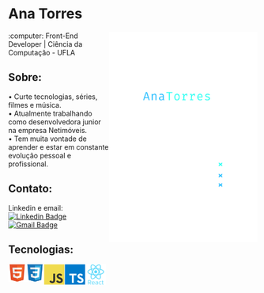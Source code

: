 # Ana Torres
<img align="right" width="300" src="anatorres.png">
:computer: Front-End Developer | Ciência da Computação - UFLA

## Sobre:
• Curte tecnologias, séries, filmes e música. <br/>
• Atualmente trabalhando como desenvolvedora junior na empresa Netimóveis.<br/>
• Tem muita vontade de aprender e estar em constante evolução pessoal e profissional. 

## Contato:
 Linkedin e email:
 <br/>
 [![Linkedin Badge](https://img.shields.io/badge/-AnaTorres-blue?style=flat-square&logo=Linkedin&logoColor=white&link=https://www.linkedin.com/in/anabrtorres/)](https://www.linkedin.com/in/anabrtorres/)
 [![Gmail Badge](https://img.shields.io/badge/-Gmail-c14438?style=flat-square&logo=Gmail&logoColor=white&link=mailto:anabrtorres19@gmail.com)](mailto:anabrtorres19@gmail.com)


## Tecnologias:

<img align="left" alt="html5" width="36px" src="https://raw.githubusercontent.com/devicons/devicon/9c6bfdb9783cdfe1018666ed76adcfd3eab6fad6/icons/html5/html5-original.svg" alt="html5" />
<img align="left" alt="css3" width="36px" src="https://raw.githubusercontent.com/devicons/devicon/9c6bfdb9783cdfe1018666ed76adcfd3eab6fad6/icons/css3/css3-original.svg" />

<img align="left" alt="javascript" width="42px" src="https://raw.githubusercontent.com/devicons/devicon/9c6bfdb9783cdfe1018666ed76adcfd3eab6fad6/icons/javascript/javascript-original.svg" />
<img align="left" alt="typescript" width="42px" src="https://raw.githubusercontent.com/devicons/devicon/9c6bfdb9783cdfe1018666ed76adcfd3eab6fad6/icons/typescript/typescript-original.svg" />
<img align="left" alt="react" width="42px" src="https://raw.githubusercontent.com/devicons/devicon/9c6bfdb9783cdfe1018666ed76adcfd3eab6fad6/icons/react/react-original-wordmark.svg" />
